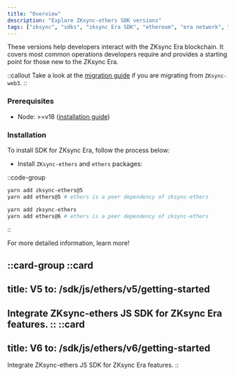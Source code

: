 ```yaml
---
title: "Overview"
description: "Explore ZKsync-ethers SDK versions"
tags: ["zksync", "sdks", "zksync Era SDK", "ethereum", "era network", "javascript versions"]
---
```


These versions help developers interact with the ZKsync Era blockchain. It covers most common
operations developers require and provides a starting point for those new to the ZKsync Era.

::callout
Take a look at the [migration guide](/sdk/js/ethers/v6/migration) if you are migrating from `ZKsync-web3`.
::

### Prerequisites

- Node: >=v18 ([installation guide](https://nodejs.org/en/download/package-manager))

### Installation

To install SDK for ZKsync Era, follow the process below:

- Install `ZKsync-ethers` and `ethers` packages:

::code-group

```sh [ethers-v5]
yarn add zksync-ethers@5
yarn add ethers@5 # ethers is a peer dependency of zksync-ethers
```

```sh [ethers-v6]
yarn add zksync-ethers
yarn add ethers@6 # ethers is a peer dependency of zksync-ethers
```

::

For more detailed information, learn more!

::card-group
::card
---
title: V5
to: /sdk/js/ethers/v5/getting-started
---
Integrate ZKsync-ethers JS SDK for ZKsync Era features.
::
::card
---
title: V6
to: /sdk/js/ethers/v6/getting-started
---
Integrate ZKsync-ethers JS SDK for ZKsync Era features.
::
